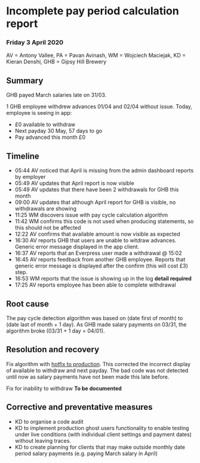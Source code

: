 # Incomplete pay period calculation report

### Friday 3 April 2020

AV = Antony Vallee, PA = Pavan Avinash, WM = Wojciech Maciejak, KD = Kieran Denshi, GHB = Gipsy Hill Brewery

## Summary
GHB payed March salaries late on 31/03. 

1 GHB employee withdrew advances 01/04 and 02/04 without issue. Today, employee is seeing in app:
- £0 available to withdraw
- Next payday 30 May, 57 days to go
- Pay advanced this month £0


## Timeline
- 05:44 AV noticed that April is missing from the admin dashboard reports by employer
- 05:49 AV updates that April report is now visible
- 05:49 AV updates that there have been 2 withdrawals for GHB this month
- 09:00 AV updates that although April report for GHB is visible, no withdrawals are showing
- 11:25 WM discovers issue with pay cycle calculation algorithm 
- 11:42 WM confirms this code is not used when producing statements, so this should not be affected
- 12:22 AV confirms that available amount is now visible as expected
- 16:30 AV reports GHB that users are unable to witdraw advances. Generic error message displayed in the app client. 
- 16:37 AV reports that an Everpress user made a withdrawal @ 15:02
- 16:45 AV reports feedback from another GHB employee. Reports that generic error message is displayed after the confirm (this will cost £3) step.
- 16:53 WM reports that the issue is showing up in the log **detail required**
- 17:25 AV reports employee has been able to complete withdrawal

## Root cause
The pay cycle detection algorithm was based on (date first of month) to (date last of month + 1 day). As GHB made salary payments on 03/31, the algorithm broke (03/31 + 1 day = 04/01).  

## Resolution and recovery
Fix algorithm with [hotfix to production](https://github.com/PayforeLtd/Payfore_backend/commit/ac4fdbc4b82e1ba29b8556a65d4b7331f7a3a569). This corrected the incorrect display of available to withdraw and next payday. The bad code was not detected until now as salary payments have not been made this late before.

Fix for inability to withdraw **To be documented**


## Corrective and preventative measures
- KD to organise a code audit
- KD to implement production ghost users functionality to enable testing under live conditions (with individual client settings and payment dates) without leaving traces.
- KD to create planning for clients that may make outside monthly date period salary payments (e.g. paying March salary in April)

